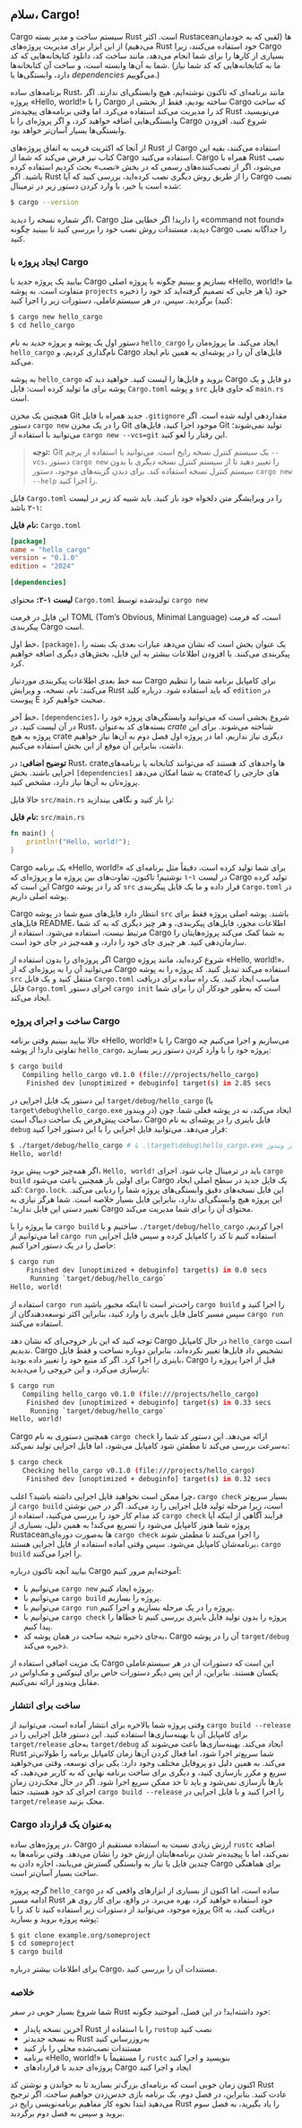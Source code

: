 ## سلام، Cargo!

Cargo سیستم ساخت و مدیر بسته Rust است. اکثر Rustaceanها (لقبی که به خودمان می‌دهیم) از این ابزار برای مدیریت پروژه‌های Rust خود استفاده می‌کنند، زیرا Cargo بسیاری از کارها را برای شما انجام می‌دهد، مانند ساخت کد، دانلود کتابخانه‌هایی که کد شما به آن‌ها وابسته است، و ساخت آن کتابخانه‌ها. (ما به کتابخانه‌هایی که کد شما نیاز دارد، وابستگی‌ها یا *dependencies* می‌گوییم.)

برنامه‌های ساده Rust، مانند برنامه‌ای که تاکنون نوشته‌ایم، هیچ وابستگی‌ای ندارند. اگر پروژه «Hello, world!» را با Cargo ساخته بودیم، فقط از بخشی از Cargo که ساخت کد را مدیریت می‌کند استفاده می‌کرد. اما وقتی برنامه‌های پیچیده‌تر Rust می‌نویسید، وابستگی‌هایی اضافه خواهید کرد، و اگر پروژه‌ای را با Cargo شروع کنید، افزودن وابستگی‌ها بسیار آسان‌تر خواهد بود.

از آنجا که اکثریت قریب به اتفاق پروژه‌های Rust از Cargo استفاده می‌کنند، بقیه این کتاب نیز فرض می‌کند که شما از Cargo استفاده می‌کنید. Cargo همراه با Rust نصب می‌شود، اگر از نصب‌کننده‌های رسمی که در بخش «نصب» بحث کردیم استفاده کرده باشید. اگر Rust را از طریق روش دیگری نصب کرده‌اید، بررسی کنید که آیا Cargo نصب شده است یا خیر، با وارد کردن دستور زیر در ترمینال:

```bash
$ cargo --version
```

اگر شماره نسخه را دیدید، Cargo را دارید! اگر خطایی مثل «command not found» دیدید، مستندات روش نصب خود را بررسی کنید تا ببینید چگونه Cargo را جداگانه نصب کنید.

### ایجاد پروژه با Cargo
بیایید یک پروژه جدید با Cargo بسازیم و ببینیم چگونه با پروژه اصلی «Hello, world!» ما متفاوت است. به پوشه `projects` خود (یا هر جایی که تصمیم گرفته‌اید کد خود را ذخیره کنید) برگردید. سپس، در هر سیستم‌عاملی، دستورات زیر را اجرا کنید:

```bash
$ cargo new hello_cargo
$ cd hello_cargo
```

دستور اول یک پوشه و پروژه جدید به نام `hello_cargo` ایجاد می‌کند. ما پروژه‌مان را `hello_cargo` نام‌گذاری کردیم، و Cargo فایل‌های آن را در پوشه‌ای به همین نام ایجاد می‌کند.

به پوشه `hello_cargo` بروید و فایل‌ها را لیست کنید. خواهید دید که Cargo دو فایل و یک پوشه برای ما تولید کرده است: فایل `Cargo.toml` و پوشه `src` که حاوی فایل `main.rs` است.

همچنین یک مخزن Git جدید همراه با فایل `.gitignore` مقداردهی اولیه شده است. اگر دستور `cargo new` را در یک مخزن Git موجود اجرا کنید، فایل‌های Git تولید نمی‌شوند؛ می‌توانید با استفاده از `cargo new --vcs=git` این رفتار را لغو کنید.

> **توجه:** Git یک سیستم کنترل نسخه رایج است. می‌توانید با استفاده از پرچم `--vcs`، دستور `cargo new` را تغییر دهید تا از سیستم کنترل نسخه دیگری یا بدون سیستم کنترل نسخه استفاده کند. برای دیدن گزینه‌های موجود، دستور `cargo new --help` را اجرا کنید.

فایل `Cargo.toml` را در ویرایشگر متن دلخواه خود باز کنید. باید شبیه کد زیر در لیست ۱-۲ باشد:

**نام فایل:** `Cargo.toml`

```toml
[package]
name = "hello_cargo"
version = "0.1.0"
edition = "2024"

[dependencies]
```

**لیست ۱-۲:** محتوای `Cargo.toml` تولیدشده توسط `cargo new`

این فایل در فرمت TOML (Tom’s Obvious, Minimal Language) است، که فرمت پیکربندی Cargo است.

خط اول، `[package]`، یک عنوان بخش است که نشان می‌دهد عبارات بعدی یک بسته را پیکربندی می‌کنند. با افزودن اطلاعات بیشتر به این فایل، بخش‌های دیگری اضافه خواهیم کرد.

سه خط بعدی اطلاعات پیکربندی موردنیاز Cargo برای کامپایل برنامه شما را تنظیم می‌کنند: نام، نسخه، و ویرایش Rust که باید استفاده شود. درباره کلید `edition` در پیوست E صحبت خواهیم کرد.

خط آخر، `[dependencies]`، شروع بخشی است که می‌توانید وابستگی‌های پروژه خود را در آن لیست کنید. در Rust، بسته‌های کد به‌عنوان *crate* شناخته می‌شوند. برای این پروژه به هیچ crate دیگری نیاز نداریم، اما در پروژه اول فصل دوم به آن‌ها نیاز خواهیم داشت، بنابراین آن موقع از این بخش استفاده می‌کنیم.

**توضیح اضافی:** در Rust، crate‌ها واحدهای کد هستند که می‌توانند کتابخانه یا برنامه‌های اجرایی باشند. بخش `[dependencies]` به شما امکان می‌دهد crate‌های خارجی را که پروژه‌تان به آن‌ها نیاز دارد، مشخص کنید.

حالا فایل `src/main.rs` را باز کنید و نگاهی بیندازید:

**نام فایل:** `src/main.rs`

```rust
fn main() {
    println!("Hello, world!");
}
```

Cargo یک برنامه «Hello, world!» برای شما تولید کرده است، دقیقاً مثل برنامه‌ای که در لیست ۱-۱ نوشتیم! تاکنون، تفاوت‌های بین پروژه ما و پروژه‌ای که Cargo تولید کرده این است که Cargo کد را در پوشه `src` قرار داده و ما یک فایل پیکربندی `Cargo.toml` در پوشه اصلی داریم.

Cargo انتظار دارد فایل‌های منبع شما در پوشه `src` باشند. پوشه اصلی پروژه فقط برای فایل‌های README، اطلاعات مجوز، فایل‌های پیکربندی، و هر چیز دیگری که به کد شما مرتبط نیست، استفاده می‌شود. استفاده از Cargo به شما کمک می‌کند پروژه‌هایتان را سازمان‌دهی کنید. هر چیزی جای خود را دارد، و همه‌چیز در جای خود است.

اگر پروژه‌ای را بدون استفاده از Cargo شروع کرده‌اید، مانند پروژه «Hello, world!»، می‌توانید آن را به پروژه‌ای که از Cargo استفاده می‌کند تبدیل کنید. کد پروژه را به پوشه `src` منتقل کنید و یک فایل `Cargo.toml` مناسب ایجاد کنید. یک راه ساده برای دریافت فایل `Cargo.toml` اجرای دستور `cargo init` است که به‌طور خودکار آن را برای شما ایجاد می‌کند.

### ساخت و اجرای پروژه Cargo
حالا بیایید ببینیم وقتی برنامه «Hello, world!» را با Cargo می‌سازیم و اجرا می‌کنیم چه تفاوتی دارد! از پوشه `hello_cargo`، پروژه خود را با وارد کردن دستور زیر بسازید:

```bash
$ cargo build
   Compiling hello_cargo v0.1.0 (file:///projects/hello_cargo)
    Finished dev [unoptimized + debuginfo] target(s) in 2.85 secs
```

این دستور یک فایل اجرایی در `target/debug/hello_cargo` (یا `target\debug\hello_cargo.exe` در ویندوز) ایجاد می‌کند، نه در پوشه فعلی شما. چون ساخت پیش‌فرض یک ساخت دیباگ است، Cargo فایل باینری را در پوشه‌ای به نام `debug` قرار می‌دهد. می‌توانید فایل اجرایی را با این دستور اجرا کنید:

```bash
$ ./target/debug/hello_cargo # یا .\target\debug\hello_cargo.exe در ویندوز
Hello, world!
```

اگر همه‌چیز خوب پیش برود، `Hello, world!` باید در ترمینال چاپ شود. اجرای `cargo build` برای اولین بار همچنین باعث می‌شود Cargo یک فایل جدید در سطح اصلی ایجاد کند: `Cargo.lock`. این فایل نسخه‌های دقیق وابستگی‌های پروژه شما را ردیابی می‌کند. این پروژه هیچ وابستگی‌ای ندارد، بنابراین فایل بسیار خلاصه است. شما هرگز نیازی به تغییر دستی این فایل ندارید؛ Cargo محتوای آن را برای شما مدیریت می‌کند.

ما پروژه را با `cargo build` ساختیم و با `./target/debug/hello_cargo` اجرا کردیم، اما می‌توانیم از `cargo run` استفاده کنیم تا کد را کامپایل کرده و سپس فایل اجرایی حاصل را در یک دستور اجرا کنیم:

```bash
$ cargo run
    Finished dev [unoptimized + debuginfo] target(s) in 0.0 secs
     Running `target/debug/hello_cargo`
Hello, world!
```

استفاده از `cargo run` راحت‌تر است تا اینکه مجبور باشید `cargo build` را اجرا کنید و سپس مسیر کامل فایل باینری را وارد کنید، بنابراین اکثر توسعه‌دهندگان از `cargo run` استفاده می‌کنند.

توجه کنید که این بار خروجی‌ای که نشان دهد Cargo در حال کامپایل `hello_cargo` است ندیدیم. Cargo تشخیص داد فایل‌ها تغییر نکرده‌اند، بنابراین دوباره نساخت و فقط فایل باینری را اجرا کرد. اگر کد منبع خود را تغییر داده بودید، Cargo قبل از اجرا پروژه را بازسازی می‌کرد، و این خروجی را می‌دیدید:

```bash
$ cargo run
   Compiling hello_cargo v0.1.0 (file:///projects/hello_cargo)
    Finished dev [unoptimized + debuginfo] target(s) in 0.33 secs
     Running `target/debug/hello_cargo`
Hello, world!
```

Cargo همچنین دستوری به نام `cargo check` ارائه می‌دهد. این دستور کد شما را به‌سرعت بررسی می‌کند تا مطمئن شود کامپایل می‌شود، اما فایل اجرایی تولید نمی‌کند:

```bash
$ cargo check
   Checking hello_cargo v0.1.0 (file:///projects/hello_cargo)
    Finished dev [unoptimized + debuginfo] target(s) in 0.32 secs
```

چرا ممکن است نخواهید فایل اجرایی داشته باشید؟ اغلب، `cargo check` بسیار سریع‌تر از `cargo build` است، زیرا مرحله تولید فایل اجرایی را رد می‌کند. اگر در حین نوشتن کد مدام کار خود را بررسی می‌کنید، استفاده از `cargo check` فرآیند آگاهی از اینکه آیا پروژه شما هنوز کامپایل می‌شود را تسریع می‌کند! به همین دلیل، بسیاری از Rustaceanها به‌صورت دوره‌ای `cargo check` را اجرا می‌کنند تا مطمئن شوند برنامه‌شان کامپایل می‌شود. سپس وقتی آماده استفاده از فایل اجرایی هستند، `cargo build` را اجرا می‌کنند.

بیایید آنچه تاکنون درباره Cargo آموخته‌ایم مرور کنیم:

- می‌توانیم با `cargo new` پروژه ایجاد کنیم.
- می‌توانیم با `cargo build` پروژه را بسازیم.
- می‌توانیم با `cargo run` پروژه را در یک مرحله بسازیم و اجرا کنیم.
- می‌توانیم با `cargo check` پروژه را بدون تولید فایل باینری بررسی کنیم تا خطاها را پیدا کنیم.
- به‌جای ذخیره نتیجه ساخت در همان پوشه کد، Cargo آن را در پوشه `target/debug` ذخیره می‌کند.

یک مزیت اضافی استفاده از Cargo این است که دستورات آن در هر سیستم‌عاملی یکسان هستند. بنابراین، از این پس دیگر دستورات خاص برای لینوکس و مک‌او‌اس در مقابل ویندوز ارائه نمی‌کنیم.

### ساخت برای انتشار
وقتی پروژه شما بالاخره برای انتشار آماده است، می‌توانید از `cargo build --release` برای کامپایل آن با بهینه‌سازی‌ها استفاده کنید. این دستور فایل اجرایی را در `target/release` به‌جای `target/debug` ایجاد می‌کند. بهینه‌سازی‌ها باعث می‌شوند کد Rust شما سریع‌تر اجرا شود، اما فعال کردن آن‌ها زمان کامپایل برنامه را طولانی‌تر می‌کند. به همین دلیل دو پروفایل مختلف وجود دارد: یکی برای توسعه، وقتی می‌خواهید سریع و مکرر بازسازی کنید، و دیگری برای ساخت برنامه نهایی که به کاربر می‌دهید، که بارها بازسازی نمی‌شود و باید تا حد ممکن سریع اجرا شود. اگر در حال محک‌زدن زمان اجرای کد خود هستید، حتماً `cargo build --release` را اجرا کنید و با فایل اجرایی در `target/release` محک بزنید.

### Cargo به‌عنوان یک قرارداد
در پروژه‌های ساده، Cargo ارزش زیادی نسبت به استفاده مستقیم از `rustc` اضافه نمی‌کند، اما با پیچیده‌تر شدن برنامه‌هایتان ارزش خود را نشان می‌دهد. وقتی برنامه‌ها به چندین فایل یا نیاز به وابستگی گسترش می‌یابند، اجازه دادن به Cargo برای هماهنگی ساخت بسیار آسان‌تر است.

گرچه پروژه `hello_cargo` ساده است، اما اکنون از بسیاری از ابزارهای واقعی که در ادامه مسیر Rust خود استفاده خواهید کرد، بهره می‌برد. در واقع، برای کار روی هر پروژه موجود، می‌توانید از دستورات زیر استفاده کنید تا کد را با Git دریافت کنید، به پوشه پروژه بروید و بسازید:

```bash
$ git clone example.org/someproject
$ cd someproject
$ cargo build
```

برای اطلاعات بیشتر درباره Cargo، مستندات آن را بررسی کنید.

### خلاصه
شما شروع بسیار خوبی در سفر Rust خود داشته‌اید! در این فصل، آموختید چگونه:

- آخرین نسخه پایدار Rust را با استفاده از `rustup` نصب کنید
- به نسخه جدیدتر Rust به‌روزرسانی کنید
- مستندات نصب‌شده محلی را باز کنید
- برنامه «Hello, world!» را مستقیماً با `rustc` بنویسید و اجرا کنید
- پروژه‌ای جدید با قراردادهای Cargo ایجاد و اجرا کنید

اکنون زمان خوبی است که برنامه‌ای بزرگ‌تر بسازید تا به خواندن و نوشتن کد Rust عادت کنید. بنابراین، در فصل دوم، یک برنامه بازی حدس‌زدن خواهیم ساخت. اگر ترجیح می‌دهید ابتدا نحوه کار مفاهیم برنامه‌نویسی رایج در Rust را یاد بگیرید، به فصل سوم بروید و سپس به فصل دوم برگردید.
